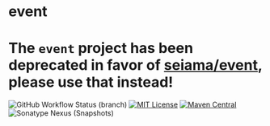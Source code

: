 # event

# The `event` project has been deprecated in favor of [seiama/event](https://github.com/seiama/event), please use that instead!

![GitHub Workflow Status (branch)](https://img.shields.io/github/actions/workflow/status/KyoriPowered/event/build.yml?branch=master) [![MIT License](https://img.shields.io/badge/license-MIT-blue)](LICENSE) [![Maven Central](https://img.shields.io/maven-central/v/net.kyori/event-api?label=stable)](https://search.maven.org/search?q=g:net.kyori%20AND%20a:event*) ![Sonatype Nexus (Snapshots)](https://img.shields.io/nexus/s/net.kyori/event-api?label=dev&server=https%3A%2F%2Fs01.oss.sonatype.org)

